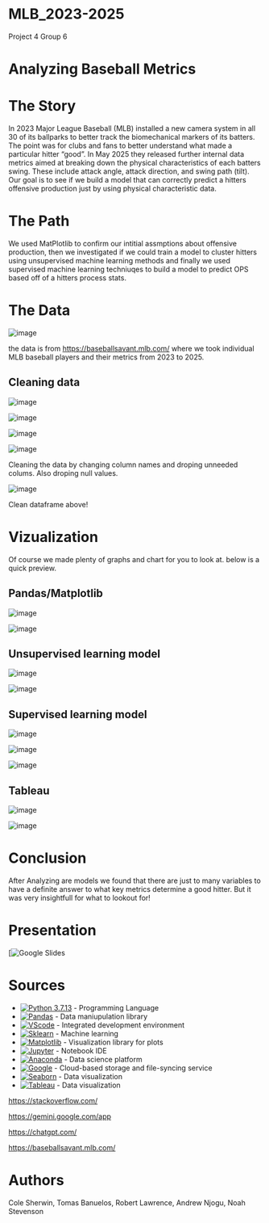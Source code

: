 # MLB_2023-2025
Project 4 Group 6

# Analyzing Baseball Metrics

# The Story

In 2023 Major League Baseball (MLB) installed a new camera system in all 30 of its ballparks to better track the biomechanical markers of its batters.  The point was for clubs and fans to better understand what made a particular hitter “good”. In May 2025 they released further internal data metrics aimed at breaking down the physical characteristics of each batters swing. These include attack angle, attack direction, and swing path (tilt). 
Our goal is to see if we build a model that can correctly predict a hitters offensive production just by using physical characteristic data.

# The Path
We used MatPlotlib to confirm our intitial assmptions about offensive production, then we investigated if we could train a model to cluster hitters using unsupervised machine learning methods and finally we used supervised machine learning techniuqes to build a model to predict OPS based off of a hitters process stats.

# The Data

![image](https://github.com/user-attachments/assets/e69afa03-5c40-44c7-aa84-0c6152e369ca)

the data is from  https://baseballsavant.mlb.com/ where we took individual MLB baseball players and their metrics from 2023 to 2025. 

## Cleaning data
![image](https://github.com/user-attachments/assets/9cd432a2-bef5-4b03-a382-5e5f4473ffb2)

![image](https://github.com/user-attachments/assets/d1835373-d801-4b35-a401-39762cdf05fc)

![image](https://github.com/user-attachments/assets/f79197cd-3151-4a58-bf19-846153b27865)

![image](https://github.com/user-attachments/assets/e6ce791e-413b-4715-b747-e58c20098030)

Cleaning the data by changing column names and droping unneeded colums. Also droping null values.

![image](https://github.com/user-attachments/assets/d2d72d4f-f128-4e1a-adaa-3a641aea1c65)

Clean dataframe above!

# Vizualization 

Of course we made plenty of graphs and chart for you to look at. below is a quick preview.

## Pandas/Matplotlib
![image](https://github.com/user-attachments/assets/6ebfe4a0-e73c-4223-81ae-c98131d6df70)

![image](https://github.com/user-attachments/assets/4be6f60d-e47e-4b20-b48f-c72f2b0f6656)

## Unsupervised learning model
![image](https://github.com/user-attachments/assets/b26f2ef7-0788-490e-9bbf-fdaeb223a68f)

![image](https://github.com/user-attachments/assets/9fac3739-ea1f-44c6-9d6d-60303116e538)

## Supervised learning model
![image](https://github.com/user-attachments/assets/434ff360-b442-4f62-ae03-56171fcb98d0)

![image](https://github.com/user-attachments/assets/96387862-bd3d-4022-91f0-74e3ce6c2990)

![image](https://github.com/user-attachments/assets/705b8519-23b3-4869-9890-3e67c1d8e807)

## Tableau
![image](https://github.com/user-attachments/assets/30dce459-5b13-4cec-b337-d5912fd65760)

![image](https://github.com/user-attachments/assets/b2e60212-512c-4efe-8c31-d01d1b25ac86)



# Conclusion 

After Analyzing are models we found that there are just to many variables to have a definite answer to what key metrics determine a good hitter. But it was very insightfull for what to lookout for!

# Presentation
[![Google Slides](https://docs.google.com/presentation/d/1BNH8CO_rQZaWQNqcxG1-oTHkbTcTVgiaTj8rUcKy8hM/edit?slide=id.g3606e6205be_2_6#slide=id.g3606e6205be_2_6)

# Sources

- [![Python 3.7.13](https://img.shields.io/badge/python-3670A0?style=for-the-badge&logo=python&logoColor=ffdd54)]([https://www.python.org/downloads/release/python-3713/) - Programming Language
- [![Pandas](https://img.shields.io/badge/Pandas-2C2D72?style=for-the-badge&logo=pandas&logoColor=white)](https://pandas.pydata.org/docs/#) - Data maniupulation library
- [![VScode](https://img.shields.io/badge/Vscode-777BB4?style=for-the-badge&logo=VScode&logoColor=white)](https://code.visualstudio.com/) - Integrated development environment 
- [![Sklearn](https://img.shields.io/badge/Sklearn-2C2D72?style=for-the-badge&logo=Scikit&logoColor=white)](https://scikit-learn.org/stable/) - Machine learning
- [![Matplotlib](https://img.shields.io/badge/Matplotlib-3776AB?style=for-the-badge&logo=plotly&logoColor=white)](https://matplotlib.org/) - Visualization library for plots
- [![Jupyter](https://img.shields.io/badge/Jupyter-F37626.svg?&style=for-the-badge&logo=Jupyter&logoColor=white)](https://jupyter.org/) - Notebook IDE
- [![Anaconda](https://img.shields.io/badge/Anaconda-44A833?style=for-the-badge&logo=anaconda&logoColor=white)](https://www.anaconda.com/) - Data science platform
- [![Google](https://img.shields.io/badge/Google-3776AB?style=for-the-badge&logo=Google&logoColor=white)](https://www.google.com/) - Cloud-based storage and file-syncing service
- [![Seaborn](https://img.shields.io/badge/Seaborn-44A833?style=for-the-badge&logo=seaborn&logoColor=white)](https://seaborn.pydata.org/) - Data visualization
- [![Tableau](https://img.shields.io/badge/Tableau-3670A0?style=for-the-badge&logo=tableau&logoColor=ffdd54)](https://www.tableau.com/) - Data visualization

https://stackoverflow.com/

https://gemini.google.com/app

https://chatgpt.com/

https://baseballsavant.mlb.com/

# Authors 

Cole Sherwin, Tomas Banuelos, Robert Lawrence, Andrew Njogu, Noah Stevenson

